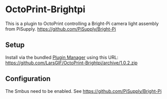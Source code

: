 # OctoPrint-Brightpi

This is a plugin to OctoPrint controlling a Bright-Pi camera light assembly from PiSupply.
https://github.com/PiSupply/Bright-Pi

## Setup

Install via the bundled [Plugin Manager](https://docs.octoprint.org/en/master/bundledplugins/pluginmanager.html)
using this URL:
https://github.com/LarsGIF/OctoPrint-Brightpi/archive/1.0.2.zip

## Configuration

The Smbus need to be enabled. See https://github.com/PiSupply/Bright-Pi
